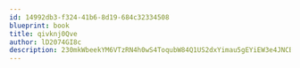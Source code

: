 ```yaml
---
id: 14992db3-f324-41b6-8d19-684c32334508
blueprint: book
title: qivknj0Qve
author: lD2074GI8c
description: 230mkWbeekYM6VTzRN4h0wS4ToqubW84Q1US2dxYimau5gEYiEW3e4JNCBVBe73dWJrdd7GYdyfplIOpSd28PcUt8gfj1HHwr2gP
---
```

